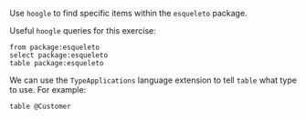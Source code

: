 Use `hoogle` to find specific items within the `esqueleto` package.

Useful `hoogle` queries for this exercise:

```
from package:esqueleto
select package:esqueleto
table package:esqueleto
```

We can use the `TypeApplications` language extension to tell `table` what type to use. For example:

```
table @Customer
```

